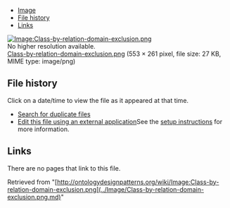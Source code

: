 * [Image](../Image/Class-by-relation-domain-exclusion.png.md#file)
* [File history](../Image/Class-by-relation-domain-exclusion.png.md#filehistory)
* [Links](../Image/Class-by-relation-domain-exclusion.png.md#filelinks)

[![Image:Class-by-relation-domain-exclusion.png](../../../images/e/e2/Class-by-relation-domain-exclusion.png)](../../../images/e/e2/Class-by-relation-domain-exclusion.png)  
No higher resolution available.  
[Class-by-relation-domain-exclusion.png](../../../images/e/e2/Class-by-relation-domain-exclusion.png)‎ (553 × 261 pixel, file size: 27 KB, MIME type: image/png)

## File history

Click on a date/time to view the file as it appeared at that time.



  
* [Search for duplicate files](http://ontologydesignpatterns.org/wiki/Special:FileDuplicateSearch/Class-by-relation-domain-exclusion.png "Special:FileDuplicateSearch/Class-by-relation-domain-exclusion.png")
* [Edit this file using an external application](http://ontologydesignpatterns.org/wiki/index.php?title=Image:Class-by-relation-domain-exclusion.png&action=edit&externaledit=true&mode=file "Image:Class-by-relation-domain-exclusion.png")See the [setup instructions](http://www.mediawiki.org/wiki/Manual:External_editors "http://www.mediawiki.org/wiki/Manual:External_editors") for more information.

## Links



There are no pages that link to this file.




Retrieved from "[http://ontologydesignpatterns.org/wiki/Image:Class-by-relation-domain-exclusion.png](../Image/Class-by-relation-domain-exclusion.png.md)"